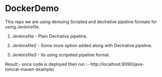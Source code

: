 # DockerDemo
This repo we are using demoing Scripted and declrative pipeline formate for using Jenkinsfile.

1. Jenkinsfile - Plain Declrative pipeline.

2. Jenkinsfile2 - Some more option added along with Declrative pipeline.

3. Jenkinsfile3 - Its using scripeted pipeline format. 

Result:- once code is deployed then run :-
http://localhost:9090/java-tomcat-maven-example/
